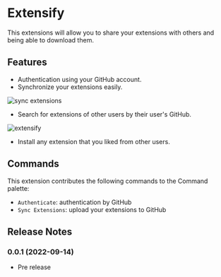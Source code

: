 # Extensify

This extensions will allow you to share your extensions with others and being able to download them.

## Features

- Authentication using your GitHub account.
- Synchronize your extensions easily.

![sync extensions](https://user-images.githubusercontent.com/68721455/188764317-375ef233-99d0-44c1-aa42-543f70991425.png)

- Search for extensions of other users by their user's GitHub.

![extensify](https://user-images.githubusercontent.com/68721455/188761406-08fc5a05-eb13-4119-82d9-1935e1428e67.png)

- Install any extension that you liked from other users.

## Commands

This extension contributes the following commands to the Command palette:

- `Authenticate`: authentication by GitHub
- `Sync Extensions`: upload your extensions to GitHub

## Release Notes

### 0.0.1 (2022-09-14)

- Pre release
